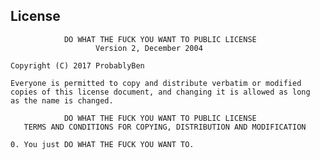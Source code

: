 ## License
                DO WHAT THE FUCK YOU WANT TO PUBLIC LICENSE
                       Version 2, December 2004

	Copyright (C) 2017 ProbablyBen
	
	Everyone is permitted to copy and distribute verbatim or modified
	copies of this license document, and changing it is allowed as long
	as the name is changed.

                DO WHAT THE FUCK YOU WANT TO PUBLIC LICENSE
       TERMS AND CONDITIONS FOR COPYING, DISTRIBUTION AND MODIFICATION

 	0. You just DO WHAT THE FUCK YOU WANT TO.
